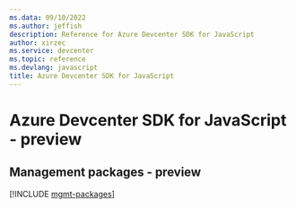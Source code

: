 ```yaml
---
ms.data: 09/10/2022
ms.author: jeffish
description: Reference for Azure Devcenter SDK for JavaScript
author: xirzec
ms.service: devcenter
ms.topic: reference
ms.devlang: javascript
title: Azure Devcenter SDK for JavaScript
---
```

# Azure Devcenter SDK for JavaScript - preview

## Management packages - preview
[!INCLUDE [mgmt-packages](devcenter-mgmt-index.md)]